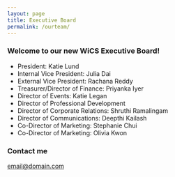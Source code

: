 ```yaml
---
layout: page
title: Executive Board
permalink: /ourteam/
---
```


### Welcome to our new WiCS Executive Board!
- President: Katie Lund
- Internal Vice President: Julia Dai
- External Vice President: Rachana Reddy
- Treasurer/Director of Finance: Priyanka Iyer 
- Director of Events: Katie Legan
- Director of Professional Development
- Director of Corporate Relations: Shruthi Ramalingam
- Director of Communications: Deepthi Kailash
- Co-Director of Marketing: Stephanie Chui
- Co-Director of Marketing: Olivia Kwon 

### Contact me

[email@domain.com](mailto:email@domain.com)
